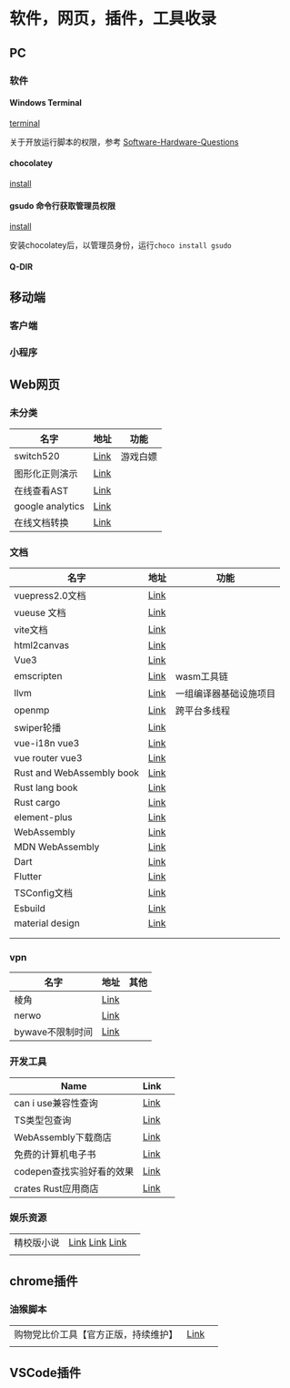 ---
---

# 软件，网页，插件，工具收录

## PC

### 软件

#### Windows Terminal

[terminal](https://github.com/microsoft/terminal)

关于开放运行脚本的权限，参考 [Software-Hardware-Questions](../../.vuepress/dist/assets/Software-Hardware-Questions.html.79e9c433.js)

#### chocolatey

[install](https://chocolatey.org/install)

#### gsudo 命令行获取管理员权限

[install](https://github.com/gerardog/gsudo)

安装chocolatey后，以管理员身份，运行`choco install gsudo`

#### Q-DIR




## 移动端

### 客户端

### 小程序

## Web网页

### 未分类

| 名字             | 地址                                                | 功能     |
| ---------------- | --------------------------------------------------- | -------- |
| switch520        | [Link](https://switch520.com/)                      | 游戏白嫖 |
| 图形化正则演示   | [Link](https://regexper.com/)                       |          |
| 在线查看AST      | [Link](https://astexplorer.net/)                    |          |
| google analytics | [Link](https://analytics.google.com/analytics/web/) |          |
| 在线文档转换     | [Link](https://convertio.co/zh/)                    |          |

### 文档

| 名字                      | 地址                                                              | 功能                   |
| ------------------------- | ----------------------------------------------------------------- | ---------------------- |
| vuepress2.0文档           | [Link](https://v2.vuepress.vuejs.org/guide/)                      |                        |
| vueuse 文档               | [Link](https://vueuse.org/guide/)                                 |                        |
| vite文档                  | [Link](https://vitejs.dev/guide/)                                 |                        |
| html2canvas               | [Link](https://html2canvas.hertzen.com/documentation)             |                        |
| Vue3                      | [Link](https://vuejs.org/guide/introduction.html)                 |                        |
| emscripten                | [Link](https://emscripten.org/)                                   | wasm工具链             |
| llvm                      | [Link](https://llvm.org/)                                         | 一组编译器基础设施项目 |
| openmp                    | [Link](https://www.openmp.org/)                                   | 跨平台多线程           |
| swiper轮播                | [Link](https://swiperjs.com/get-started)                          |                        |
| vue-i18n vue3             | [Link](https://vue-i18n.intlify.dev/guide/)                       |                        |
| vue router vue3           | [Link](https://router.vuejs.org/guide/)                           |                        |
| Rust and WebAssembly book | [Link](https://rustwasm.github.io/docs/book/)                     |                        |
| Rust lang book            | [Link](https://doc.rust-lang.org/book/)                           |                        |
| Rust cargo                | [Link](https://doc.rust-lang.org/cargo/index.html)                |                        |
| element-plus              | [Link](https://element-plus.org/zh-CN/#/zh-CN)                    |                        |
| WebAssembly               | [Link](https://webassembly.org/getting-started/developers-guide/) |                        |
| MDN WebAssembly           | [Link](https://developer.mozilla.org/en-US/docs/WebAssembly)      |                        |
| Dart                      | [Link](https://dart.dev/guides)                                   |                        |
| Flutter                   | [Link](https://docs.flutter.dev/)                                 |                        |
| TSConfig文档              | [Link](https://www.typescriptlang.org/tsconfig#references)        |                        |
| Esbuild                   | [Link](https://esbuild.github.io/getting-started/)                |                        |
| material design           | [Link](https://material.io/design/introduction)                   |                        |
|                           |                                                                   |                        |
|                           |                                                                   |                        |
### vpn

| 名字             | 地址                              | 其他 |
| ---------------- | --------------------------------- | ---- |
| 棱角             | [Link](https://www.lengjiao.me/)  |      |
| nerwo            | [Link](https://control.nerwo.co/) |      |
| bywave不限制时间 | [Link](https://sub.paasmi.com)    |      |

### 开发工具

| Name                      | Link                                                     |     |
| ------------------------- | -------------------------------------------------------- | --- |
| can i use兼容性查询       | [Link](https://caniuse.com/)                             |     |
| TS类型包查询              | [Link](https://www.typescriptlang.org/dt/search?search=) |     |
| WebAssembly下载商店       | [Link](https://wapm.io/)                                 |     |
| 免费的计算机电子书        | [Link](https://www.cntofu.com/)                          |     |
| codepen查找实验好看的效果 | [Link](https://codepen.io/)                              |     |
| crates Rust应用商店       | [Link](https://crates.io/)                               |     |

### 娱乐资源

|            |                                                                                           |     |
| ---------- | ----------------------------------------------------------------------------------------- | --- |
| 精校版小说 | [Link](https://noveless.com/) [Link](https://www.jingjiaoba.com/) [Link](http://zxcs.me/) |     |
|            |                                                                                           |     |
## chrome插件


### 油猴脚本

|                                      |                                                                                                                                                                                               |     |
| ------------------------------------ | --------------------------------------------------------------------------------------------------------------------------------------------------------------------------------------------- | --- |
| 购物党比价工具【官方正版，持续维护】 | [Link](https://greasyfork.org/zh-CN/scripts/436876-%E8%B4%AD%E7%89%A9%E5%85%9A%E6%AF%94%E4%BB%B7%E5%B7%A5%E5%85%B7-%E5%AE%98%E6%96%B9%E6%AD%A3%E7%89%88-%E6%8C%81%E7%BB%AD%E7%BB%B4%E6%8A%A4) |     |
|                                      |                                                                                                                                                                                               |     |

## VSCode插件
